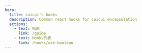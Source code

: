 ```yaml
---
hero:
  title: cuicui's hooks
  description: Common react hooks for cuicui encapsulation
  actions:
    - text: 指南
      link: /guide
    - text: Hooks列表
      link: /hooks/use-boolean
---
```


